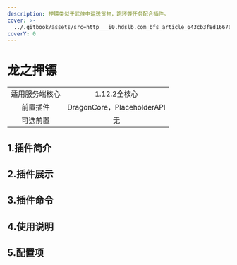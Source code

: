 ```yaml
---
description: 押镖类似于武侠中运送货物，跑环等任务配合插件。
cover: >-
  ../.gitbook/assets/src=http___i0.hdslb.com_bfs_article_643cb3f8d166763b7f2ea894adeffe7b93301acb.jpg&refer=http___i0.hdslb.jpg
coverY: 0
---
```


# 龙之押镖

|         |                           |
| :-----: | :-----------------------: |
| 适用服务端核心 |         1.12.2全核心         |
|   前置插件  | DragonCore，PlaceholderAPI |
|   可选前置  |             无             |

## 1.插件简介

## 2.插件展示

## 3.插件命令

## 4.使用说明

## 5.配置项

